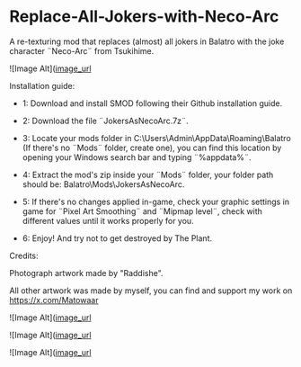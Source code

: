# Replace-All-Jokers-with-Neco-Arc
A re-texturing mod that replaces (almost) all jokers in Balatro with the joke character ¨Neco-Arc¨ from Tsukihime.

![Image Alt]([image_url](https://github.com/Matowaar/Replace-All-Jokers-with-Neco-Arc/blob/main/image.png?raw=true)

Installation guide:

- 1: Download and install SMOD following their Github installation guide.

- 2: Download the file ¨JokersAsNecoArc.7z¨.

- 3: Locate ﻿your mods folder in C:\Users\Admin\AppData\Roaming\Balatro (If there's no ¨Mods¨ folder, create one), you can find this location by opening your Windows search bar and typing ¨%appdata%¨.

- 4: Extract the mod's zip inside your ¨Mods¨ folder, your folder path should be: Balatro\Mods\JokersAsNecoArc.

- 5: If there's no changes applied in-game, check your graphic settings in game for ¨Pixel Art Smoothing¨ and ¨Mipmap level¨, check with different values until it works properly for you.

- 6: Enjoy! And try not to get destroyed by The Plant.

Credits:

Photograph artwork made by "Raddishe".

All other artwork was made by myself, you can find and support my work on https://x.com/Matowaar

![Image Alt]([image_url](https://github.com/Matowaar/Replace-All-Jokers-with-Neco-Arc/blob/main/jokers%201.png?raw=true)

![Image Alt]([image_url](https://github.com/Matowaar/Replace-All-Jokers-with-Neco-Arc/blob/main/jokers%202.png?raw=true)

![Image Alt]([image_url](https://github.com/Matowaar/Replace-All-Jokers-with-Neco-Arc/blob/main/jokers%203.png?raw=true)
